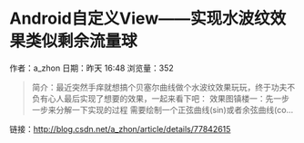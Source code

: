 # Android自定义View——实现水波纹效果类似剩余流量球
作者：a_zhon
日期：昨天 16:48
浏览量：352
> 简介：最近突然手痒就想搞个贝塞尔曲线做个水波纹效果玩玩，终于功夫不负有心人最后实现了想要的效果，一起来看下吧：
效果图镇楼一：先一步一步来分解一下实现的过程
需要绘制一个正弦曲线(sin)或者余弦曲线(co...

 链接：http://blog.csdn.net/a_zhon/article/details/77842615
